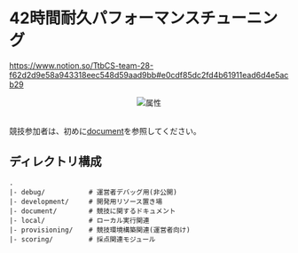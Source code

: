 # 42時間耐久パフォーマンスチューニング

https://www.notion.so/TtbCS-team-28-f62d2d9e58a943318eec548d59aad9bb#e0cdf85dc2fd4b61911ead6d4e5acb29

<div align="center">
<img src="./document/img/title.png" alt="属性" title="タイトル">
</div>

<br>

競技参加者は、初めに[document](./document)を参照してください。

## ディレクトリ構成
```
.
|- debug/           # 運営者デバッグ用(非公開)
|- development/     # 開発用リソース置き場
|- document/        # 競技に関するドキュメント
|- local/           # ローカル実行関連
|- provisioning/    # 競技環境構築関連(運営者向け)
|- scoring/         # 採点関連モジュール
```
